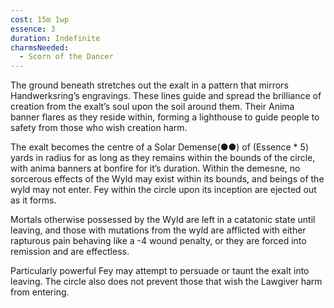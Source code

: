 ```yaml
---
cost: 15m 1wp
essence: 3
duration: Indefinite
charmsNeeded:
  - Scorn of the Dancer
---
```


The ground beneath stretches out the exalt in a pattern that mirrors Handwerksring’s engravings. These lines guide and spread the brilliance of creation from the exalt’s soul upon the soil around them. Their Anima banner flares as they reside within, forming a lighthouse to guide people to safety from those who wish creation harm.

The exalt becomes the centre of a Solar Demense(●●) of (Essence \* 5) yards in radius for as long as they remains within the bounds of the circle, with anima banners at bonfire for it’s duration. Within the demesne, no sorcerous effects of the Wyld may exist within its bounds, and beings of the wyld may not enter. Fey within the circle upon its inception are ejected out as it forms.

Mortals otherwise possessed by the Wyld are left in a catatonic state until leaving, and those with mutations from the wyld are afflicted with either rapturous pain behaving like a -4 wound penalty, or they are forced into remission and are effectless.

Particularly powerful Fey may attempt to persuade or taunt the exalt into leaving. The circle also does not prevent those that wish the Lawgiver harm from entering.
